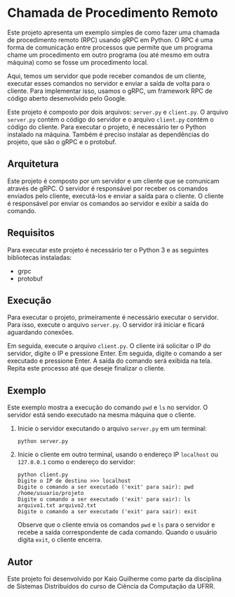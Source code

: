 # Chamada de Procedimento Remoto

Este projeto apresenta um exemplo simples de como fazer uma chamada de procedimento remoto (RPC) usando gRPC em Python. 
O RPC é uma forma de comunicação entre processos que permite que um programa chame um procedimento em outro programa (ou até mesmo em outra máquina) 
como se fosse um procedimento local. 

Aqui, temos um servidor que pode receber comandos de um cliente, executar esses comandos no servidor e enviar a saída de volta para o cliente. 
Para implementar isso, usamos o gRPC, um framework RPC de código aberto desenvolvido pelo Google.

Este projeto é composto por dois arquivos: `server.py` e `client.py`. O arquivo `server.py` contém o código do servidor e o arquivo `client.py` contém o código do cliente. Para executar o projeto, é necessário ter o Python instalado na máquina. Também é preciso instalar as dependências do projeto, que são o gRPC e o protobuf. 
## Arquitetura
Este projeto é composto por um servidor e um cliente que se comunicam através de gRPC. O servidor é responsável por receber os comandos enviados pelo cliente, executá-los e enviar a saída para o cliente. O cliente é responsável por enviar os comandos ao servidor e exibir a saída do comando.

## Requisitos
Para executar este projeto é necessário ter o Python 3 e as seguintes bibliotecas instaladas:
- grpc
- protobuf

## Execução
Para executar o projeto, primeiramente é necessário executar o servidor. Para isso, execute o arquivo `server.py`. O servidor irá iniciar e ficará aguardando conexões.

Em seguida, execute o arquivo `client.py`. O cliente irá solicitar o IP do servidor, digite o IP e pressione Enter. Em seguida, digite o comando a ser executado e pressione Enter. A saída do comando será exibida na tela. Repita este processo até que deseje finalizar o cliente.

## Exemplo

Este exemplo mostra a execução do comando `pwd` e `ls` no servidor. O servidor está sendo executado na mesma máquina que o cliente.

1. Inicie o servidor executando o arquivo `server.py` em um terminal:

   ```
   python server.py
   ```

2. Inicie o cliente em outro terminal, usando o endereço IP `localhost` ou `127.0.0.1` como o endereço do servidor:

   ```
   python client.py
   Digite o IP de destino >>> localhost
   Digite o comando a ser executado ('exit' para sair): pwd
   /home/usuario/projeto
   Digite o comando a ser executado ('exit' para sair): ls
   arquivo1.txt arquivo2.txt
   Digite o comando a ser executado ('exit' para sair): exit
   ``` 

   Observe que o cliente envia os comandos `pwd` e `ls` para o servidor e recebe a saída correspondente de cada comando. Quando o usuário digita `exit`, o cliente encerra.
## Autor
Este projeto foi desenvolvido por Kaio Guilherme como parte da disciplina de Sistemas Distribuídos do curso de Ciência da Computação da UFRR.